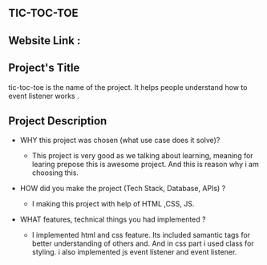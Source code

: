 ## TIC-TOC-TOE
## Website Link :

## Project's Title

tic-toc-toe  is the name of the project. It  helps people understand how to  event listener works .

## Project Description

- WHY this project was chosen (what use case does it solve)?
  - This project is very good as we talking about learning, meaning for learing prepose this is awesome project. And this is reason why i am choosing this.
- HOW did you make the project (Tech Stack, Database, APIs) ?
  - I making this project with help of HTML ,CSS, JS.

- WHAT features, technical things you had implemented ?
  - I implemented html and css feature. Its included samantic tags for better understanding of others and. And in css part i used class for styling.
  i also implemented  js event listener and event listener.
